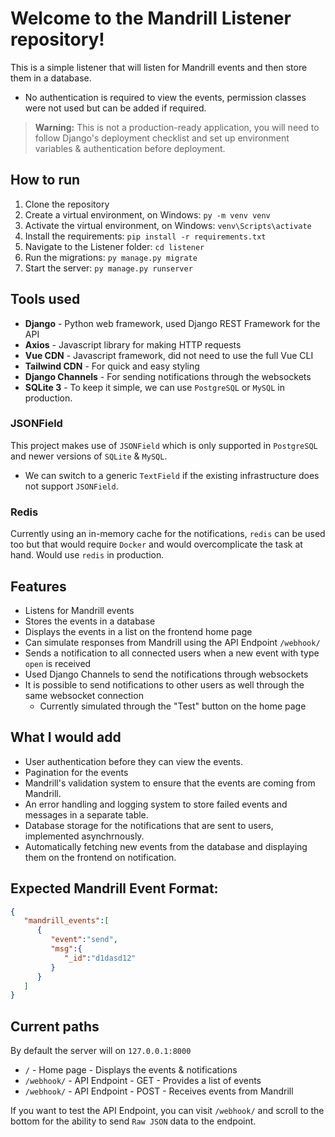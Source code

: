 # Welcome to the Mandrill Listener repository!
This is a simple listener that will listen for Mandrill events and then store them in a database.

* No authentication is required to view the events, permission classes were not used but can be added if required.

> **Warning:** This is not a production-ready application, you will need to follow Django's deployment checklist and set up environment variables & authentication before deployment.

## How to run
1. Clone the repository
2. Create a virtual environment, on Windows: `py -m venv venv`
3. Activate the virtual environment, on Windows: `venv\Scripts\activate`
4. Install the requirements: `pip install -r requirements.txt`
5. Navigate to the Listener folder: `cd listener`
6. Run the migrations: `py manage.py migrate`
7. Start the server: `py manage.py runserver`

## Tools used
<!-- django, vue cdn, axios, tailwind -->
* **Django** - Python web framework, used Django REST Framework for the API
* **Axios** - Javascript library for making HTTP requests
* **Vue CDN** - Javascript framework, did not need to use the full Vue CLI
* **Tailwind CDN** - For quick and easy styling
* **Django Channels** - For sending notifications through the websockets
* **SQLite 3** - To keep it simple, we can use `PostgreSQL` or `MySQL` in production.

### JSONField
This project makes use of `JSONField` which is only supported in `PostgreSQL` and newer versions of `SQLite` & `MySQL`. 

* We can switch to a generic `TextField` if the existing infrastructure does not support `JSONField`.

### Redis
Currently using an in-memory cache for the notifications, `redis` can be used too but that would require `Docker` and would overcomplicate the task at hand. Would use `redis` in production.

## Features
* Listens for Mandrill events
* Stores the events in a database
* Displays the events in a list on the frontend home page
* Can simulate responses from Mandrill using the API Endpoint `/webhook/`
* Sends a notification to all connected users when a new event with type `open` is received
* Used Django Channels to send the notifications through websockets
* It is possible to send notifications to other users as well through the same websocket connection
  * Currently simulated through the "Test" button on the home page

## What I would add
* User authentication before they can view the events.
* Pagination for the events
* Mandrill's validation system to ensure that the events are coming from Mandrill.
* An error handling and logging system to store failed events and messages in a separate table.
* Database storage for the notifications that are sent to users, implemented asynchrnously.
* Automatically fetching new events from the database and displaying them on the frontend on notification.

## Expected Mandrill Event Format:
```json
{
   "mandrill_events":[
      {
         "event":"send",
         "msg":{
            "_id":"d1dasd12"
         }
      }
   ]
}
```

## Current paths
By default the server will on `127.0.0.1:8000`

* `/` - Home page - Displays the events & notifications
* `/webhook/` - API Endpoint - GET - Provides a list of events
* `/webhook/` - API Endpoint - POST - Receives events from Mandrill

If you want to test the API Endpoint, you can visit `/webhook/` and scroll to the bottom for the ability to send `Raw JSON` data to the endpoint.
